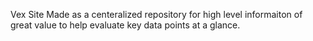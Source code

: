 Vex Site
Made as a centeralized repository for high level informaiton of great value to help evaluate key data points at a glance.
